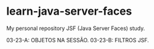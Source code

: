 # learn-java-server-faces
My personal repository JSF (Java Server Faces) study.

03-23-A: OBJETOS NA SESSÃO.
03-23-B: FILTROS JSF.
